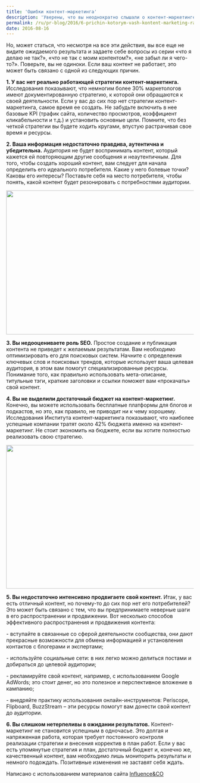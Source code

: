 ```yaml
---
title: 'Ошибки контент-маркетинга'
description: 'Уверены, что вы неоднократно слышали о контент-маркетинге: о его истории и развитии, о том, как он меняет цифровой маркетинг вообще, о преимуществах, которые он дает уже состоявшимся и только появившимся компаниям.'
permalink: /ru/pr-blog/2016/6-prichin-kotorym-vash-kontent-marketing-rabotaet
date: 2016-08-16
---
```

<p>Но, может статься, что несмотря на все эти действия, вы все еще не видите ожидаемого результата и задаете себе вопросы из серии «что я делаю не так?», «что не так с моим контентом?», «не забыл ли я чего-то?». Поверьте, вы не одиноки. Если ваш контент не работает, это может быть связано с одной из следующих причин.</p>
<p><b>1. У вас нет реально работающей стратегии контент-маркетинга.</b>
  Исследования показывают, что немногим более 30% маркетологов имеют документированную стратегию, к которой они обращаются к своей деятельности. Если у вас до сих пор нет стратегии контент-маркетинга, самое время ее создать. Не забудьте включить в нее базовые KPI (трафик сайта, количество просмотров, коэффициент кликабельности и т.д.) и установить основные цели. Помните, что без четкой стратегии вы будете ходить кругами, впустую растрачивая свое время и ресурсы.</p>
<p><b>2. Ваша информация недостаточно правдива, аутентична и убедительна.</b>
  Аудитория не будет воспринимать контент, который кажется ей повторяющим другие сообщения и неаутентичным. Для того, чтобы создать хороший контент, вам следует для начала определить его идеального потребителя. Какие у него болевые точки? Каковы его интересы? Поставьте себя на место потребителя, чтобы понять, какой контент будет резонировать с потребностями аудитории.</p>
<img src="{{ site.assets }}/upload/67740168-marketing-coloured-pencils.jpg" alt="" class="post__img" width="580" height="387">
<p><b>3. Вы недооцениваете роль SEO.</b>
  Простое создание и публикация контента не приведет к желаемым результатам. Вам необходимо оптимизировать его для поисковых систем. Начните с определения ключевых слов и поисковых трендов, которые использует ваша целевая аудитория, в этом вам помогут специализированные ресурсы. Понимание того, как правильно использовать мета-описание, титульные тэги, краткие заголовки и ссылки поможет вам «прокачать» свой контент.</p>
<p><b>4. Вы не выделили достаточный бюджет на контент-маркетинг.</b>
  Конечно, вы можете использовать бесплатные платформы для блогов и подкастов, но это, как правило, не приводит ни к чему хорошему. Исследования Института контент-маркетинга показывают, что наиболее успешные компании тратят около 42% бюджета именно на контент-маркетинг. Не стоит экономить на бюджете, если вы хотите полностью реализовать свою стратегию.</p>
<img src="{{ site.assets }}/upload/Dollarphotoclub_64083268.jpg" alt="" class="post__img" width="579" height="386">
<p><b>5. Вы недостаточно интенсивно продвигаете свой контент.</b>
  Итак, у вас есть отличный контент, но почему-то до сих пор нет его потребителей? Это может быть связано с тем, что вы предпринимаете неверные шаги в его распространении и продвижении. Вот несколько способов эффективного распространения и продвижения контента:</p>
<p>- вступайте в связанные со сферой деятельности сообщества, они дают прекрасные возможности для обмена информацией и установления контактов с блогерами и экспертами;</p>
<p>- используйте социальные сети: в них легко можно делиться постами и добираться до целевой аудитории;</p>
<p>- рекламируйте свой контент, например, с использованием Google AdWords; это стоит денег, но это полезное и перспективное вложение в кампанию;</p>
<p>- внедряйте практику использования онлайн-инструментов: Periscope, Flipboard, BuzzStream – эти ресурсы помогут вам донести свой контент до аудитории.</p>
<p><b>6. Вы слишком нетерпеливы в ожидании результатов.</b>
  Контент-маркетинг не становится успешным в одночасье. Это долгая и напряженная работа, которая требует постоянного контроля реализации стратегии и внесения корректив в план работ. Если у вас есть упомянутые стратегия и план, достаточный бюджет и, конечно же, качественный контент, вам необходимо лишь мониторить результаты и немного подождать. Позитивные изменения не заставят себя ждать.</p>
<p>Написано с использованием материалов сайта <a href="https://www.influenceandco.com/" target=_blank">Influence&CO</a></p>
